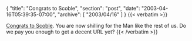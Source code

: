 {
  "title": "Congrats to Scoble",
  "section": "post",
  "date": "2003-04-16T05:39:35-07:00",
  "archive": [
    "2003/04/16"
  ]
}
{{< verbatim >}}
<p><a href="http://radio.weblogs.com/0001011/2003/04/15.html#a2766">Congrats to Scoble</a>.  You are now shilling for the Man like the rest of us.  Do we pay you enough to get a decent URL yet?
{{< /verbatim >}}

